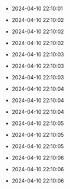 
- 2024-04-10 22:10:01

- 2024-04-10 22:10:02

- 2024-04-10 22:10:02

- 2024-04-10 22:10:02

- 2024-04-10 22:10:03

- 2024-04-10 22:10:03

- 2024-04-10 22:10:03

- 2024-04-10 22:10:04

- 2024-04-10 22:10:04

- 2024-04-10 22:10:04

- 2024-04-10 22:10:05

- 2024-04-10 22:10:05

- 2024-04-10 22:10:05

- 2024-04-10 22:10:06

- 2024-04-10 22:10:06

- 2024-04-10 22:10:06
